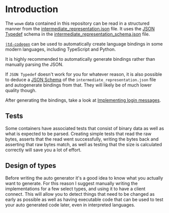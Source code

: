 # Introduction

The `wowm` data contained in this repository can be read in a structured manner from the [intermediate_representation.json](https://github.com/gtker/wow_messages/blob/main/intermediate_representation.json) file.
It uses the [JSON Typedef](https://jsontypedef.com/) schema in the [intermediate_representation_schema.json](https://github.com/gtker/wow_messages/blob/main/intermediate_representation_schema.json) file.

[`jtd-codegen`](https://github.com/jsontypedef/json-typedef-codegen) can be used to automatically create language bindings in some modern languages, including TypeScript and Python.

It is highly recommended to automatically generate bindings rather than manually parsing the JSON.

If `JSON Typedef` doesn't work for you for whatever reason, it is also possible to deduce a [JSON Schema](https://json-schema.org/) of the `intermediate_representation.json` file and autogenerate bindings from that.
They will likely be of much lower quality though.

After generating the bindings, take a look at [Implementing login messages](implementing_login.md).

## Tests

Some containers have associated tests that consist of binary data as well as what is expected to be parsed.
Creating simple tests that read the raw bytes, asserts that the read went successfully,
writing the bytes back and asserting that raw bytes match, as well as testing that the size is
calculated correctly will save you a lot of effort.

## Design of types

Before writing the auto generator it's a good idea to know what you actually want to generate.
For this reason I suggest manually writing the implementations for a few select types, and using it to have a client
connect.
This will allow you to detect things that need to be changed as early as possible as well as having executable code
that can be used to test your auto generated code later, even in interpreted languages.
